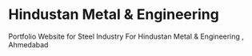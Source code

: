 # Hindustan Metal & Engineering
Portfolio Website for Steel Industry For Hindustan Metal &amp; Engineering , Ahmedabad
